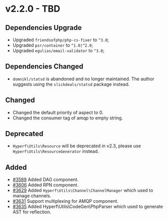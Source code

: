 # v2.2.0 - TBD

## Dependencies Upgrade

- Upgraded `friendsofphp/php-cs-fixer` to `^3.0`;
- Upgraded `psr/container` to `^1.0|^2.0`;
- Upgraded `egulias/email-validator` to `^3.0`;

## Dependencies Changed

- `domnikl/statsd` is abandoned and no longer maintained. The author suggests using the `slickdeals/statsd` package instead.

## Changed

- Changed the default priority of aspect to 0.
- Changed the consumer tag of amqp to empty string.

## Deprecated

- `Hyperf\Utils\Resource` will be deprecated in v2.3, please use `Hyperf\Utils\ResourceGenerator` instead.

## Added

- [#3589](https://github.com/hyperf/hyperf/pull/3589) Added DAG component.
- [#3606](https://github.com/hyperf/hyperf/pull/3606) Added RPN component.
- [#3629](https://github.com/hyperf/hyperf/pull/3629) Added `Hyperf\Utils\Channel\ChannelManager` which used to manage channels.
- [#3631](https://github.com/hyperf/hyperf/pull/3631) Support multiplexing for AMQP component.
- [#3635](https://github.com/hyperf/hyperf/pull/3635) Added Hyperf\Utils\CodeGen\PhpParser which used to generate AST for reflection. 
